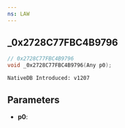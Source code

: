 ```yaml
---
ns: LAW
---
```

## _0x2728C77FBC4B9796

```c
// 0x2728C77FBC4B9796
void _0x2728C77FBC4B9796(Any p0);
```

```
NativeDB Introduced: v1207
```

## Parameters
* **p0**:
